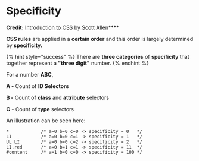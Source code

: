 # Specificity

**Credit:** [Introduction to CSS by Scott Allen](https://app.pluralsight.com/course-player?clipId=ff013ba8-5365-4a19-9aa7-8eeaed56dbdd)\*\*\*\*

**CSS rules** are applied in a **certain order** and this order is largely determined by **specificity.**

{% hint style="success" %}
There are **three categories** of **specificity** that together represent a **"three digit"** number.
{% endhint %}

For a number **ABC**, 

**A -** Count of **ID Selectors**

**B -** Count of **class** and **attribute** selectors

**C** - Count of **type** selectors

An illustration can be seen here:

```
*            /* a=0 b=0 c=0 -> specificity = 0   */
LI           /* a=0 b=0 c=1 -> specificity = 1   */
UL LI        /* a=0 b=0 c=2 -> specificity = 2   */
LI.red       /* a=0 b=1 c=1 -> specificity = 11  */
#content     /* a=1 b=0 c=0 -> specificity = 100 */ 
```

